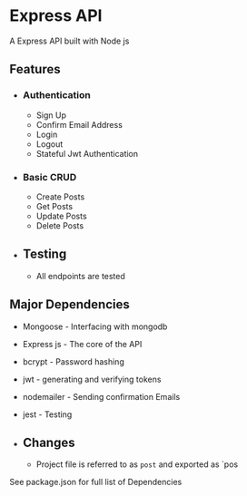 # Express API

A Express API built with Node js

## Features
- ### Authentication
    - Sign Up
    - Confirm Email Address
    - Login 
    - Logout
    - Stateful Jwt Authentication
- ### Basic CRUD
    - Create Posts
    - Get Posts
    - Update Posts
    - Delete Posts

- ## Testing
    - All endpoints are tested

## Major Dependencies
- Mongoose - Interfacing with mongodb 
- Express js - The core of the API
- bcrypt - Password hashing
- jwt - generating and verifying tokens
- nodemailer - Sending confirmation Emails
- jest - Testing

- ## Changes
   - Project file is referred to as `post` and exported as `pos

See package.json for full list of Dependencies
